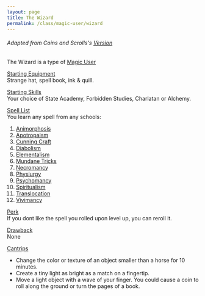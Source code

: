 ```yaml
---
layout: page
title: The Wizard
permalink: /class/magic-user/wizard
---
```


###### Adapted from Coins and Scrolls's [Version](https://coinsandscrolls.blogspot.com/2018/01/osr-orthodox-wizards.html)

The Wizard is a type of [Magic User](/class/magic-user)

<ins>Starting Equipment</ins><br>
Strange hat, spell book, ink & quill.

<ins>Starting Skills</ins><br>
Your choice of State Academy, Forbidden Studies, Charlatan or Alchemy.

<ins>Spell List</ins><br>
You learn any spell from any schools:
1. [Animorphosis](/spells#animorphosis)
1. [Apotropaism](/spells#apotropaism)
1. [Cunning Craft](/spells#cunning-craft)
1. [Diabolism](/spells#diabolism)
1. [Elementalism](/spells#elementalism)
1. [Mundane Tricks](/spells#mundane-tricks)
1. [Necromancy](/spells#necromancy)
1. [Physiurgy](/spells#physiurgy)
1. [Psychomancy](/spells#psychomancy)
1. [Spiritualism](/spells#spiritualism)
1. [Translocation](/spells#translocation)
1. [Vivimancy](/spells#vivimancy)

<ins>Perk</ins><br>
If you dont like the spell you rolled upon level up, you can reroll it.

<ins>Drawback</ins><br>
None

<ins>Cantrips</ins>
- Change the color or texture of an object smaller than a horse for 10 minutes.
- Create a tiny light as bright as a match on a fingertip.
- Move a light object with a wave of your finger. You could cause a coin to roll along the ground or turn the pages of a book.
